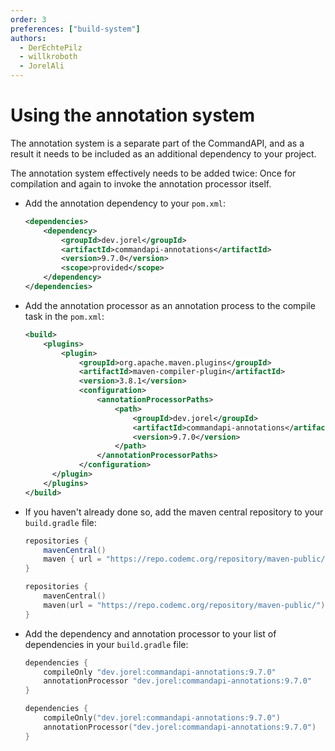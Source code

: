 ```yaml
---
order: 3
preferences: ["build-system"]
authors:
  - DerEchtePilz
  - willkroboth
  - JorelAli
---
```


# Using the annotation system

The annotation system is a separate part of the CommandAPI, and as a result it needs to be included as an additional dependency to your project.

The annotation system effectively needs to be added twice: Once for compilation and again to invoke the annotation processor itself.

<div class="maven">

- Add the annotation dependency to your `pom.xml`:

  ```xml
  <dependencies>
      <dependency>
          <groupId>dev.jorel</groupId>
          <artifactId>commandapi-annotations</artifactId>
          <version>9.7.0</version>
          <scope>provided</scope>
      </dependency>
  </dependencies>
  ```

- Add the annotation processor as an annotation process to the compile task in the `pom.xml`:

  ```xml
  <build>
      <plugins>
          <plugin>
              <groupId>org.apache.maven.plugins</groupId>
              <artifactId>maven-compiler-plugin</artifactId>
              <version>3.8.1</version>
              <configuration>
                  <annotationProcessorPaths>
                      <path>
                          <groupId>dev.jorel</groupId>
                          <artifactId>commandapi-annotations</artifactId>
                          <version>9.7.0</version>
                      </path>
                  </annotationProcessorPaths>
              </configuration>
        </plugin>
      </plugins>
  </build>
  ```

</div>
<div class="gradle">

- If you haven't already done so, add the maven central repository to your `build.gradle` file:

  <div class="groovy">
  
  ```groovy
  repositories {
      mavenCentral()
      maven { url = "https://repo.codemc.org/repository/maven-public/" }
  }
  ```
  </div>
  <div class="kts">
  
  ```kotlin
  repositories {
      mavenCentral()
      maven(url = "https://repo.codemc.org/repository/maven-public/")
  }
  ```
  </div>

- Add the dependency and annotation processor to your list of dependencies in your `build.gradle` file:
  
  <div class="groovy">
  
  ```groovy
  dependencies {
      compileOnly "dev.jorel:commandapi-annotations:9.7.0"
      annotationProcessor "dev.jorel:commandapi-annotations:9.7.0"
  }
  ```
  </div>
  <div class="kts">
  
  ```kotlin
  dependencies {
      compileOnly("dev.jorel:commandapi-annotations:9.7.0")
      annotationProcessor("dev.jorel:commandapi-annotations:9.7.0")
  }
  ```
  </div>

</div>